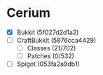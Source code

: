 # Cerium
- [x] Bukkit (5f027d2d1a2)
- [ ] CraftBukkit (5876cca4429)
  - [ ] Classes (21/702)
  - [ ] Patches (0/532)
- [ ] Spigot (053fa2a9db1)